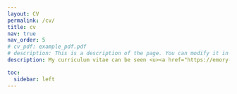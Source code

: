 ```yaml
---
layout: CV
permalink: /cv/
title: cv
nav: true
nav_order: 5
# cv_pdf: example_pdf.pdf
# description: This is a description of the page. You can modify it in '_pages/cv.md'. You can also change or remove the top pdf download button.
description: My curriculum vitae can be seen <u><a href="https://emory-my.sharepoint.com/:b:/r/personal/jzha954_emory_edu/Documents/JinZhangCV.pdf?csf=1&web=1&e=sCVJcC">here</a></u>, and also you can see my LinkedIn <a href="https://www.linkedin.com/in/jin-zhang-econ/" >here</a>.

toc:
  sidebar: left
---
```

